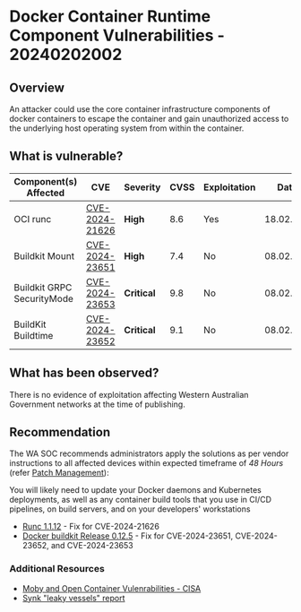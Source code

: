 # Docker Container Runtime Component Vulnerabilities - 20240202002

## Overview

An attacker could use the core container infrastructure components of docker containers to escape the container and gain unauthorized access to the underlying host operating system from within the container.

## What is vulnerable?

| Component(s) Affected      | CVE                                                               | Severity     | CVSS | Exploitation | Dated |
| -------------------------- | ----------------------------------------------------------------- | ------------ | ---- | --- | -- |
| OCI runc                   | [CVE-2024-21626](https://nvd.nist.gov/vuln/detail/CVE-2024-21626) | **High**     | 8.6  |Yes| 18.02.2024
| Buildkit Mount             | [CVE-2024-23651](https://nvd.nist.gov/vuln/detail/CVE-2024-23651) | **High**     | 7.4  |No| 08.02.2024 |
| Buildkit GRPC SecurityMode | [CVE-2024-23653](https://nvd.nist.gov/vuln/detail/CVE-2024-23653) | **Critical** | 9.8 |No|08.02.2024 |
| BuildKit Buildtime         | [CVE-2024-23652](https://nvd.nist.gov/vuln/detail/CVE-2024-23652) | **Critical** | 9.1  |No|08.02.2024 |

## What has been observed?

There is no evidence of exploitation affecting Western Australian Government networks at the time of publishing.

## Recommendation

The WA SOC recommends administrators apply the solutions as per vendor instructions to all affected devices within expected timeframe of *48 Hours* (refer [Patch Management](../guidelines/patch-management.md)):

You will likely need to update your Docker daemons and Kubernetes deployments, as well as any container build tools that you use in CI/CD pipelines, on build servers, and on your developers' workstations

- [Runc 1.1.12](https://github.com/opencontainers/runc/releases/tag/v1.1.12) - Fix for CVE-2024-21626
- [Docker buildkit Release 0.12.5](https://www.docker.com/blog/docker-security-advisory-multiple-vulnerabilities-in-runc-buildkit-and-moby/) - Fix for CVE-2024-23651, CVE-2024-23652, and CVE-2024-23653

### Additional Resources

- [Moby and Open Container Vulenrabilities - CISA](https://www.cisa.gov/news-events/alerts/2024/02/01/moby-and-open-container-initiative-release-critical-updates-multiple-vulnerabilities-affecting)
- [Synk "leaky vessels" report](https://snyk.io/blog/leaky-vessels-docker-runc-container-breakout-vulnerabilities/)
